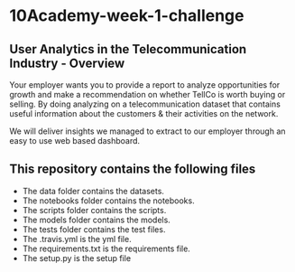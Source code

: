 # 10Academy-week-1-challenge
## User Analytics in the Telecommunication Industry - Overview

Your employer wants you to provide a report to analyze opportunities for growth and make a recommendation on whether TellCo is worth buying or selling. By doing analyzing on a telecommunication dataset that contains useful information about the customers & their activities on the network. 

We will deliver insights we managed to extract to our employer through an easy to use web based dashboard.

## This repository contains the following files
* The data folder contains the datasets.
* The notebooks folder contains the notebooks.
* The scripts folder contains the scripts.
* The models folder contains the models.
* The tests folder contains the test files.
* The .travis.yml is the yml file.
* The requirements.txt is the requirements file.
* The setup.py is the setup file
